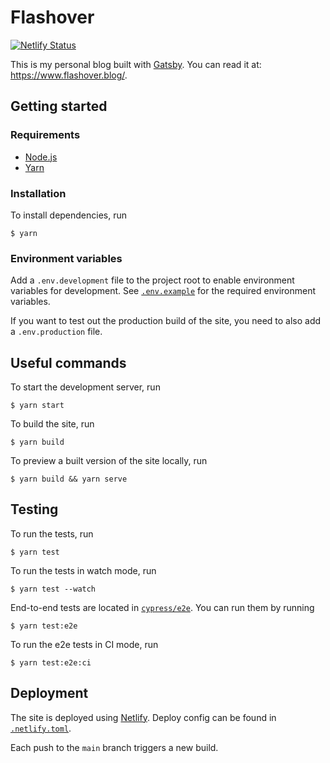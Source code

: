 # Flashover

[![Netlify Status](https://api.netlify.com/api/v1/badges/f7e5f080-bc10-4101-9e03-a022684787cf/deploy-status)](https://app.netlify.com/sites/flashover/deploys)

This is my personal blog built with [Gatsby](https://www.gatsbyjs.com/). You can read it at: <https://www.flashover.blog/>.

## Getting started

### Requirements

- [Node.js](https://nodejs.org/)
- [Yarn](https://yarnpkg.com/)

### Installation

To install dependencies, run

    $ yarn

### Environment variables

Add a `.env.development` file to the project root to enable environment variables for development. See [`.env.example`](.env.example) for the required environment variables.

If you want to test out the production build of the site, you need to also add a `.env.production` file.

## Useful commands

To start the development server, run

    $ yarn start

To build the site, run

    $ yarn build

To preview a built version of the site locally, run

    $ yarn build && yarn serve

## Testing

To run the tests, run

    $ yarn test

To run the tests in watch mode, run

    $ yarn test --watch

End-to-end tests are located in [`cypress/e2e`](cypress/e2e). You can run them by running

    $ yarn test:e2e

To run the e2e tests in CI mode, run

    $ yarn test:e2e:ci

## Deployment

The site is deployed using [Netlify](https://www.netlify.com/). Deploy config can be found in [`.netlify.toml`](.netlify.toml).

Each push to the `main` branch triggers a new build.
